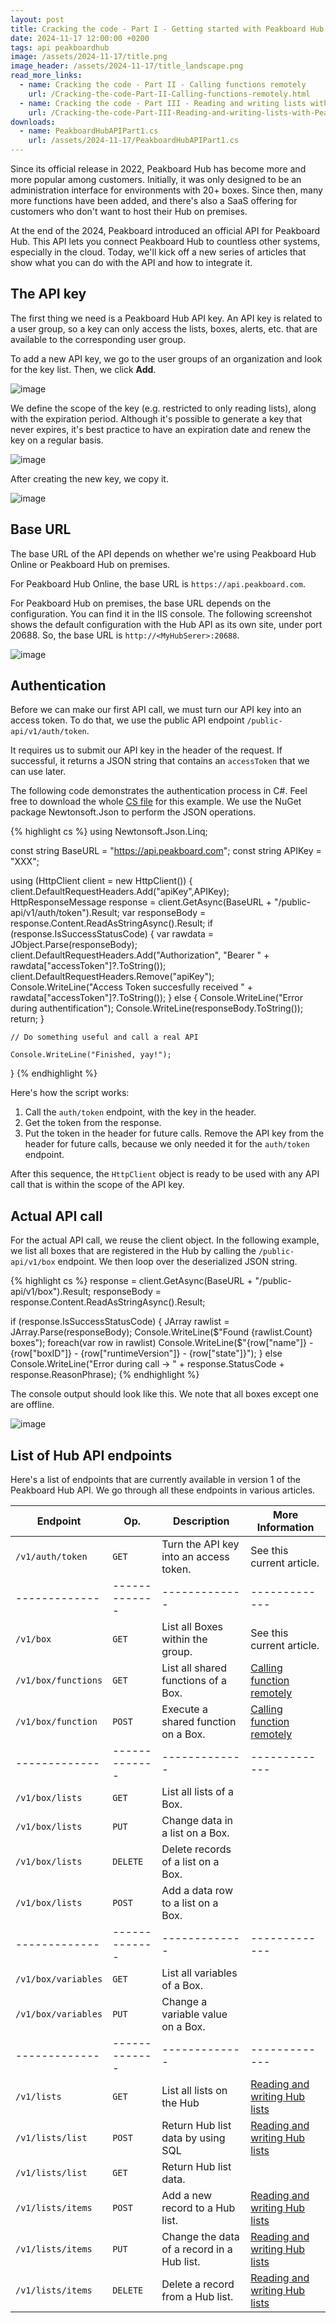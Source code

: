```yaml
---
layout: post
title: Cracking the code - Part I - Getting started with Peakboard Hub API
date: 2024-11-17 12:00:00 +0200
tags: api peakboardhub
image: /assets/2024-11-17/title.png
image_header: /assets/2024-11-17/title_landscape.png
read_more_links:
  - name: Cracking the code - Part II - Calling functions remotely
    url: /Cracking-the-code-Part-II-Calling-functions-remotely.html
  - name: Cracking the code - Part III - Reading and writing lists with Peakboard Hub API
    url: /Cracking-the-code-Part-III-Reading-and-writing-lists-with-Peakboard-Hub-API.html
downloads:
  - name: PeakboardHubAPIPart1.cs
    url: /assets/2024-11-17/PeakboardHubAPIPart1.cs
---
```


Since its official release in 2022, Peakboard Hub has become more and more popular among customers. Initially, it was only designed to be an administration interface for environments with 20+ boxes. Since then, many more functions have been added, and there's also a SaaS offering for customers who don't want to host their Hub on premises.

At the end of the 2024, Peakboard introduced an official API for Peakboard Hub. This API lets you connect Peakboard Hub to countless other systems, especially in the cloud. Today, we'll kick off a new series of articles that show what you can do with the API and how to integrate it.

## The API key

The first thing we need is a Peakboard Hub API key.
An API key is related to a user group, so a key can only access the lists, boxes, alerts, etc. that are available to the corresponding user group.

To add a new API key, we go to the user groups of an organization and look for the key list. Then, we click **Add**.

![image](/assets/2024-11-17/010.png)

We define the scope of the key (e.g. restricted to only reading lists), along with the expiration period. Although it's possible to generate a key that never expires, it's best practice to have an expiration date and renew the key on a regular basis.

![image](/assets/2024-11-17/020.png)

After creating the new key, we copy it.

![image](/assets/2024-11-17/030.png)

## Base URL

The base URL of the API depends on whether we're using Peakboard Hub Online or Peakboard Hub on premises.

For Peakboard Hub Online, the base URL is `https://api.peakboard.com`.

For Peakboard Hub on premises, the base URL depends on the configuration. You can find it in the IIS console. The following screenshot shows the default configuration with the Hub API as its own site, under port 20688. So, the base URL is `http://<MyHubSerer>:20688`.

![image](/assets/2024-11-17/035.png)

## Authentication

Before we can make our first API call, we must turn our API key into an access token. To do that, we use the public API endpoint `/public-api/v1/auth/token`.

It requires us to submit our API key in the header of the request. If successful, it returns a JSON string that contains an `accessToken` that we can use later.

The following code demonstrates the authentication process in C#. Feel free to download the whole [CS file](/assets/2024-11-17/PeakboardHubAPIPart1.cs) for this example. We use the NuGet package Newtonsoft.Json to perform the JSON operations.

{% highlight cs %}
using Newtonsoft.Json.Linq;

const string BaseURL = "https://api.peakboard.com";
const string APIKey = "XXX";

using (HttpClient client = new HttpClient())
{
    client.DefaultRequestHeaders.Add("apiKey",APIKey);
    HttpResponseMessage response = client.GetAsync(BaseURL + "/public-api/v1/auth/token").Result;
    var responseBody = response.Content.ReadAsStringAsync().Result;
    if (response.IsSuccessStatusCode)
    {
        var rawdata = JObject.Parse(responseBody);
        client.DefaultRequestHeaders.Add("Authorization", "Bearer " + rawdata["accessToken"]?.ToString());
        client.DefaultRequestHeaders.Remove("apiKey");
        Console.WriteLine("Access Token succesfully received " + rawdata["accessToken"]?.ToString());
    }
    else                {
        Console.WriteLine("Error during authentification");
        Console.WriteLine(responseBody.ToString());
        return;
    }

    // Do something useful and call a real API

    Console.WriteLine("Finished, yay!");
}
{% endhighlight %}

Here's how the script works:

1. Call the `auth/token` endpoint, with the key in the header.
1. Get the token from the response.
1. Put the token in the header for future calls. Remove the API key from the header for future calls, because we only needed it for the `auth/token` endpoint.

After this sequence, the `HttpClient` object is ready to be used with any API call that is within the scope of the API key.

## Actual API call

For the actual API call, we reuse the client object. In the following example, we list all boxes that are registered in the Hub by calling the `/public-api/v1/box` endpoint. We then loop over the deserialized JSON string.

{% highlight cs %}
response = client.GetAsync(BaseURL + "/public-api/v1/box").Result;
responseBody = response.Content.ReadAsStringAsync().Result;

if (response.IsSuccessStatusCode)
{
    JArray rawlist = JArray.Parse(responseBody);
    Console.WriteLine($"Found {rawlist.Count} boxes");
    foreach(var row in rawlist)
        Console.WriteLine($"{row["name"]} - {row["boxID"]} - {row["runtimeVersion"]} - {row["state"]}");
}
else
    Console.WriteLine("Error during call -> " + response.StatusCode + response.ReasonPhrase);
{% endhighlight %}

The console output should look like this. We note that all boxes except one are offline.

![image](/assets/2024-11-17/040.png)

## List of Hub API endpoints

Here's a list of endpoints that are currently available in version 1 of the Peakboard Hub API. We go through all these endpoints in various articles.

| Endpoint            | Op.           | Description                                | More Information​​                                                                                                 |
| ------------------- | ------------- | ------------------------------------------ | ------------------------------------------------------------------------------------------------------------------ |
| `/v1/auth/token`    | `GET`         | Turn the API key into an access token.     | See this current article.                                                                                          |
| -------------       | ------------- | -------------                              | -------------                                                                                                      |
| `/v1/box`           | `GET`         | List all Boxes within the group.           | See this current article.                                                                                          |
| `/v1/box/functions` | `GET`         | List all shared functions of a Box.        | [Calling function remotely](/Cracking-the-code-Part-II-Calling-functions-remotely.html)                            |
| `/v1/box/function`  | `POST`        | Execute a shared function on a Box.        | [Calling function remotely](/Cracking-the-code-Part-II-Calling-functions-remotely.html)                            |
| -------------       | ------------- | -------------                              | -------------                                                                                                      |
| `/v1/box/lists`     | `GET`         | List all lists of a Box.                   |                                                                                                                    |
| `/v1/box/lists`     | `PUT`         | Change data in a list on a Box.            |                                                                                                                    |
| `/v1/box/lists`     | `DELETE`      | Delete records of a list on a Box.         |                                                                                                                    |
| `/v1/box/lists`     | `POST`        | Add a data row to a list on a Box.         |                                                                                                                    |
| -------------       | ------------- | -------------                              | -------------                                                                                                      |
| `/v1/box/variables` | `GET`         | List all variables of a Box.               |                                                                                                                    |
| `/v1/box/variables` | `PUT`         | Change a variable value on a Box.          |                                                                                                                    |
| -------------       | ------------- | -------------                              | -------------                                                                                                      |
| `/v1/lists`         | `GET`         | List all lists on the Hub                  | [Reading and writing Hub lists](/Cracking-the-code-Part-III-Reading-and-writing-lists-with-Peakboard-Hub-API.html) |
| `/v1/lists/list`    | `POST`        | Return Hub list data by using SQL          | [Reading and writing Hub lists](/Cracking-the-code-Part-III-Reading-and-writing-lists-with-Peakboard-Hub-API.html) |
| `/v1/lists/list`    | `GET`         | Return Hub list data.                      |                                                                                                                    |
| `/v1/lists/items`   | `POST`        | Add a new record to a Hub list.            | [Reading and writing Hub lists](/Cracking-the-code-Part-III-Reading-and-writing-lists-with-Peakboard-Hub-API.html) |
| `/v1/lists/items`   | `PUT`         | Change the data of a record in a Hub list. | [Reading and writing Hub lists](/Cracking-the-code-Part-III-Reading-and-writing-lists-with-Peakboard-Hub-API.html) |
| `/v1/lists/items`   | `DELETE`      | Delete a record from a Hub list.           | [Reading and writing Hub lists](/Cracking-the-code-Part-III-Reading-and-writing-lists-with-Peakboard-Hub-API.html) |
